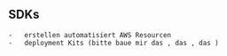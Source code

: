 
## SDKs

    -   erstellen automatisiert AWS Resourcen
    -   deployment Kits (bitte baue mir das , das , das )
